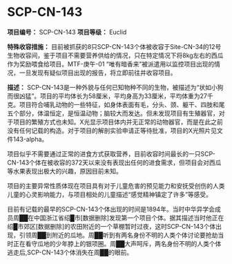 # SCP-CN-143


**项目编号：** SCP-CN-143
**项目等级：** Euclid

**特殊收容措施：** 目前被抓获的8只SCP-CN-143个体被收容于Site-CN-34的12号生物收容间，鉴于项目不需要营养供给的情况，只在特定情况下将8kg左右的西瓜作为奖励喂食给项目。MTF-庚午-01 “唯有暗香来”被派遣用以监控项目出现的情况，一旦发现有疑似项目出现的报告，将立即前往并收容项目。

**描述：** SCP-CN-143是一种外貌与任何已知物种不同的生物，被描述为“状如小狗而很凶猛”。项目的平均体长为58厘米，平均身高为33厘米，平均体重为27千克。项目符合哺乳动物的一些特征，如身体表面有毛，分头、颈、躯干、四肢和尾五个部分，体温恒定，是恒温动物；脑较大而发达。但未发现项目有生殖器官，对于项目的繁殖方式也未知。X光显示项目体内并无正常的动物器官，而是在此之前没有任何记载的构造。对于项目的解剖实验申请正等待批准，项目的X光照片见文件143-alpha。

项目似乎不需要通过正常的进食方式获取营养，目前收容时间最长的一只SCP-CN-143个体在被收容的372天以来没有表现出任何的进食需求，但项目会对西瓜等水果表现出极大的兴趣，原因目前未知。

项目的主要异常性质体现在项目具有对于儿童危害的预见能力和安抚受创伤的人类儿童的心灵影响能力，与项目相处的儿童描述“感觉精神镇定了许多”等感受。

目前有记载的最早的SCP-CN-143个体出现的时间是1894年。当时中华异学会成员周██在中国浙江省绍█市[数据删除]发现第一个项目个体。据其描述当时他正在绍█市郊区[数据删除]的农田附近的一个草棚暂时过夜，这时SCP-CN-143个体出现，引领周██到附近的瓜地。周██听到有两名身份不明的人类个体讨论要抢劫当时正在看守瓜地的少年脖上的银项圈。周██大声呵斥，两名身份不明的人类个体逃走后,SCP-CN-143个体消失在周██的眼前。



